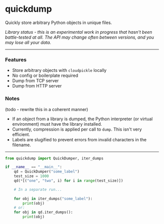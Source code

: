 # quickdump

Quickly store arbitrary Python objects in unique files.

*Library status - this is an experimental work in progress that hasn't been
battle-tested at all. The API may change often between versions, and you may
lose all your data.*

---

### Features

- Store arbitrary objects with `cloudpickle` locally
- No config or boilerplate required
- Dump from TCP server
- Dump from HTTP server

### Notes
(todo - rewrite this in a coherent manner)

  - If an object from a library is dumped, the Python interpreter (or virtual
    environment) must have the library installed.
  - Currently, compression is applied per call to `dump`. This isn't very efficient.
  - Labels are slugified to prevent errors from invalid characters in the filename.

---
```python
from quickdump import QuickDumper, iter_dumps

if __name__ == "__main__":
    qd = QuickDumper("some_label")
    test_size = 1000
    qd(*[("one", "two", i) for i in range(test_size)])

    # In a separate run...
    
    for obj in iter_dumps("some_label"):
        print(obj)
    # or:
    for obj in qd.iter_dumps():
        print(obj)
```
